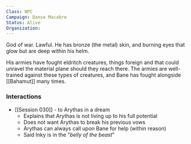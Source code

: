 ```yaml
---
Class: NPC
Campaign: Danse Macabre
Status: Alive
Organization:
---
```

God of war. Lawful. He has bronze (the metal) skin, and burning eyes that glow but are deep within his helm.

His armies have fought eldritch creatures, things foreign and that could unravel the material plane should they reach there. The armies are well-trained against these types of creatures, and Bane has fought alongside [[Bahamut]] many times.

### Interactions

- [[Session 030]] - to Arythas in a dream
	- Explains that Arythas is not living up to his full potential
	- Does not want Arythas to break his previous vows
	- Arythas can always call upon Bane for help (within reason)
	- Said Inky is in the "*belly of the beast*"